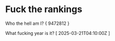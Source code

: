 # Fuck the rankings

Who the hell am I?
{ 9472812 }

What fucking year is it?
[ 2025-03-21T04:10:00Z ]
